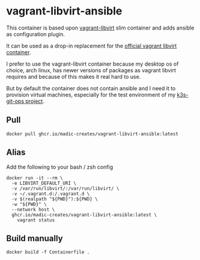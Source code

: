 # vagrant-libvirt-ansible

This container is based upon [vagrant-libvirt](https://github.com/vagrant-libvirt/vagrant-libvirt) slim container and adds ansible as configuration plugin.

It can be used as a drop-in replacement for the [official vagrant libvirt container](https://vagrant-libvirt.github.io/vagrant-libvirt/installation.html#docker--podman).

I prefer to use the vagrant-libvirt container because my desktop os of choice, arch linux, has newer versions of packages as vagrant libvirt requires and because of this makes it real hard to use.

But by default the container does not contain ansible and I need it to provision virtual machines, especially for the test environment of my [k3s-git-ops project](https://github.com/madic-creates/k3s-git-ops).

## Pull

```shell
docker pull ghcr.io/madic-creates/vagrant-libvirt-ansible:latest
```

## Alias

Add the following to your bash / zsh config

```shell
docker run -it --rm \
  -e LIBVIRT_DEFAULT_URI \
  -v /var/run/libvirt/:/var/run/libvirt/ \
  -v ~/.vagrant.d:/.vagrant.d \
  -v $(realpath "${PWD}"):${PWD} \
  -w "${PWD}" \
  --network host \
  ghcr.io/madic-creates/vagrant-libvirt-ansible:latest \
    vagrant status
```

## Build manually

```shell
docker build -f Containerfile .
```
